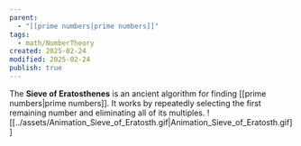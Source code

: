 ```yaml
---
parent:
  - "[[prime numbers|prime numbers]]"
tags:
  - math/NumberTheory
created: 2025-02-24
modified: 2025-02-24
publish: true
---
```

The **Sieve of Eratosthenes** is an ancient algorithm for finding [[prime numbers|prime numbers]]. It works by repeatedly selecting the first remaining number and eliminating all of its multiples.
![[../assets/Animation_Sieve_of_Eratosth.gif|Animation_Sieve_of_Eratosth.gif]]
